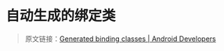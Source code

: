 # 自动生成的绑定类
> 原文链接：[Generated binding classes  |  Android Developers](https://developer.android.google.cn/topic/libraries/data-binding/generated-binding)


